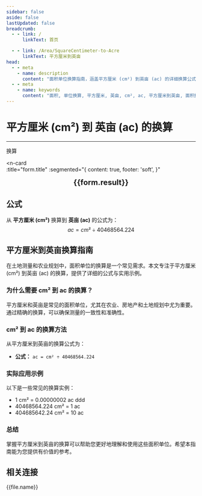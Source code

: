 ```yaml
---
sidebar: false
aside: false
lastUpdated: false
breadcrumb:
  - - link: /
      linkText: 首页

  - - link: /Area/SquareCentimeter-to-Acre
      linkText: 平方厘米到英亩
head:
  - - meta
    - name: description
      content: "面积单位换算指南，涵盖平方厘米 (cm²) 到英亩 (ac) 的详细换算公式与说明。"
  - - meta
    - name: keywords
      content: "面积, 单位换算, 平方厘米, 英亩, cm², ac, 平方厘米到英亩, 面积换算指南, 平方厘米到英亩换算, 平方厘米转英亩, cm²到ac换算, 平方厘米英亩转换, 面积单位换算, 平方厘米换算英亩, 英亩平方厘米换算, cm²转ac, 平方厘米到英亩转换器, 面积换算工具, 平方厘米英亩计算, 英亩换算平方厘米, ac到cm²换算, 面积单位转换, 平方厘米英亩对照, 英亩平方厘米计算器, 面积换算公式, 平方厘米转换英亩, 英亩换算器, 平方厘米计算英亩, cm²英亩换算, 面积单位对照表, 平方厘米到英亩公式, 英亩面积换算, 平方厘米英亩转换工具, 面积换算计算器, cm²转换ac, 平方厘米英亩换算表"
---
```

# 平方厘米 (cm²) 到 英亩 (ac) 的换算
---
<script setup>
import { onMounted, reactive, inject, ref } from 'vue'
import { NButton, NForm, NFormItem, NInput, NInputNumber, NSelect, NCard, useMessage,NGrid ,NGi } from 'naive-ui'
import { defineClientComponent } from 'vitepress'
import { Area } from '../files';
const seoKey = [
  '平方厘米到英亩换算',
  '平方厘米转英亩',
  'cm²到ac换算',
  '平方厘米英亩转换',
  '面积单位换算',
  '平方厘米换算英亩',
  '英亩平方厘米换算',
  'cm²转ac',
  '平方厘米到英亩转换器',
  '面积换算工具',
  '平方厘米英亩计算',
  '英亩换算平方厘米',
  'ac到cm²换算',
  '面积单位转换',
  '平方厘米英亩对照',
  '英亩平方厘米计算器',
  '面积换算公式',
  '平方厘米转换英亩',
  '英亩换算器',
  '平方厘米计算英亩',
  'cm²英亩换算',
  '面积单位对照表',
  '平方厘米到英亩公式',
  '英亩面积换算',
  '平方厘米英亩转换工具',
  '面积换算计算器',
  'cm²转换ac',
  '平方厘米英亩换算表'
]

const convert = inject('convert')

const form = reactive({
  number: null,
  result: '',
  title: '平方厘米 (cm²) 到 英亩 (ac) 的换算',
})

const convertHandler = () => {
  if (form.number !== null && !isNaN(form.number)) {
    const convertedValue = parseFloat(form.number) / 40468564.224
    form.result = `${form.number}cm² = ${convertedValue.toFixed(8)}ac`
  } else {
    form.result = '请输入有效的数值。'
  }
}
</script>

<n-form size="large" :model="form">
  <n-form-item label="平方厘米 (cm²)">
    <n-input-number v-model:value="form.number" placeholder="输入平方厘米" style="width: 100%" />
  </n-form-item>
  <n-form-item>
    <n-button type="info" @click="convertHandler" block>换算</n-button>
  </n-form-item>
</n-form>

<n-card  
  :title="form.title"
  :segmented="{
    content: true,
    footer: 'soft',
  }"
>
  <div  style="text-align:center;font-size:20px;">
    <strong>{{form.result}}</strong>
  </div>
    <template #footer>
    <div>
      <span v-for="item of seoKey">{{item}}，</span>
    </div>
  </template>
</n-card>

## 公式

从 **平方厘米 (cm²)** 换算到 **英亩 (ac)** 的公式为：
$$ ac = cm² \div 40468564.224 $$

## 平方厘米到英亩换算指南

在土地测量和农业规划中，面积单位的换算是一个常见需求。本文专注于平方厘米 (cm²) 到英亩 (ac) 的换算，提供了详细的公式与实用示例。

### 为什么需要 cm² 到 ac 的换算？

平方厘米和英亩是常见的面积单位，尤其在农业、房地产和土地规划中尤为重要。通过精确的换算，可以确保测量的一致性和准确性。

### cm² 到 ac 的换算方法

从平方厘米到英亩的换算公式为：

- **公式：** `ac = cm² ÷ 40468564.224`

### 实际应用示例

以下是一些常见的换算实例：

- 1 cm² = 0.00000002 ac
ddd
- 40468564.224 cm² = 1 ac
- 404685642.24 cm² = 10 ac

### 总结

掌握平方厘米到英亩的换算可以帮助您更好地理解和使用这些面积单位。希望本指南能为您提供有价值的参考。

## 相关连接
<n-grid x-gap="12" :cols="2">
  <n-gi v-for="(file, index) in Area" :key="index">
    <n-button
      text
      tag="a"
      :href="file.path"
      type="info"
    >
      {{file.name}}
    </n-button>
  </n-gi>
</n-grid>